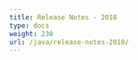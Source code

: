 ```yaml
---
title: Release Notes - 2018
type: docs
weight: 230
url: /java/release-notes-2018/
---
```



